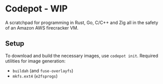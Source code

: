 # Codepot - WIP

A scratchpad for programming in Rust, Go, C/C++ and Zig all in the safety of an Amazon AWS firecracker VM.


## Setup
To download and build the necessary images, use `codepot init`. Required utilities for image generation:
- `buildah` (and `fuse-overlayfs`)
- `mkfs.ext4` (`e2fsprogs`)
